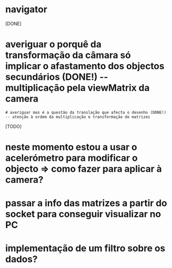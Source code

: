 # navigator

[DONE]
# averiguar o porquê da transformação da câmara só implicar o afastamento dos objectos secundários (DONE!) -- multiplicação pela viewMatrix da camera
	# averiguar mas é a questão da translação que afecta o desenho (DONE!) -- atenção à ordem da multiplicação e transformação de matrizes

[TODO]
# neste momento estou a usar o acelerómetro para modificar o objecto => como fazer para aplicar à camera?
# passar a info das matrizes a partir do socket para conseguir visualizar no PC
# implementação de um filtro sobre os dados?